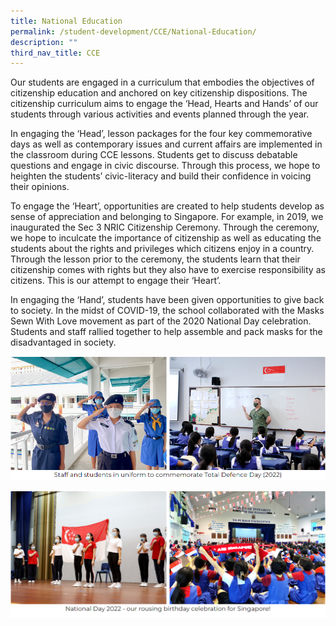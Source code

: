 ```yaml
---
title: National Education
permalink: /student-development/CCE/National-Education/
description: ""
third_nav_title: CCE
---
```

Our students are engaged in a curriculum that embodies the objectives of citizenship education and anchored on key citizenship dispositions. The citizenship curriculum aims to engage the ‘Head, Hearts and Hands’ of our students through various activities and events planned through the year.

  

In engaging the ‘Head’, lesson packages for the four key commemorative days as well as contemporary issues and current affairs are implemented in the classroom during CCE lessons. Students get to discuss debatable questions and engage in civic discourse. Through this process, we hope to heighten the students’ civic-literacy and build their confidence in voicing their opinions.

  

To engage the ‘Heart’, opportunities are created to help students develop as sense of appreciation and belonging to Singapore. For example, in 2019, we inaugurated the Sec 3 NRIC Citizenship Ceremony. Through the ceremony, we hope to inculcate the importance of citizenship as well as educating the students about the rights and privileges which citizens enjoy in a country. Through the lesson prior to the ceremony, the students learn that their citizenship comes with rights but they also have to exercise responsibility as citizens. This is our attempt to engage their ‘Heart’.

  

In engaging the ‘Hand’, students have been given opportunities to give back to society. In the midst of COVID-19, the school collaborated with the Masks Sewn With Love movement as part of the 2020 National Day celebration. Students and staff rallied together to help assemble and pack masks for the disadvantaged in society.

![](/images/Student%20Development/CCE/National%20Education/N1.png)

![](/images/Student%20Development/CCE/National%20Education/N2.png)